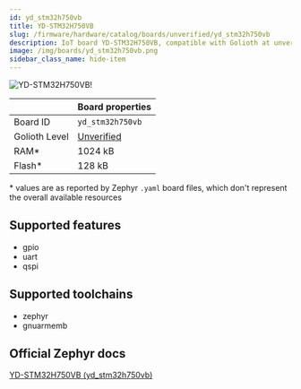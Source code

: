 ```yaml
---
id: yd_stm32h750vb
title: YD-STM32H750VB
slug: /firmware/hardware/catalog/boards/unverified/yd_stm32h750vb
description: IoT board YD-STM32H750VB, compatible with Golioth at unverified level.
image: /img/boards/yd_stm32h750vb.png
sidebar_class_name: hide-item
---
```


[//]: # (This is an auto-generated file, do not edit! Changes to it will be lost upon re-generation)

![YD-STM32H750VB!](/img/boards/yd_stm32h750vb.png "YD-STM32H750VB")

|                | Board properties     |
| -------------  | -------------------- |
| Board ID       | `yd_stm32h750vb` |
| Golioth Level  | [Unverified](/firmware/hardware#unverified-boards) |
| RAM*           | 1024 kB |
| Flash*         | 128 kB |

\* values are as reported by Zephyr `.yaml` board files, which don't represent the overall available resources



## Supported features

* gpio
* uart
* qspi

## Supported toolchains

* zephyr
* gnuarmemb

## Official Zephyr docs

[YD-STM32H750VB (yd_stm32h750vb)](https://docs.zephyrproject.org/latest/boards/vcc-gnd/yd_stm32h750vb/doc/index.html)
